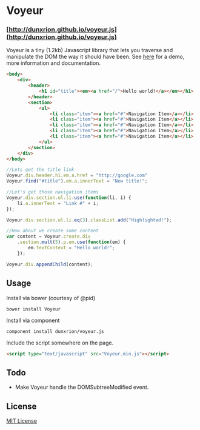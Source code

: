 # Voyeur
### [http://dunxrion.github.io/voyeur.js](http://dunxrion.github.io/voyeur.js)
Voyeur is a tiny (1.2kb) Javascript library that lets you traverse and manipulate the DOM the way it should have been. See [here](http://dunxrion.github.io/voyeur.js) for a demo, more information and documentation.

```html
<body>
	<div>
		<header>
			<h1 id="title"><em><a href="/">Hello world!</a></em></h1>
		</header>
		<section>
			<ul>
				<li class="item"><a href="#">Navigation Item</a></li>
				<li class="item"><a href="#">Navigation Item</a></li>
				<li class="item"><a href="#">Navigation Item</a></li>
				<li class="item"><a href="#">Navigation Item</a></li>
				<li class="item"><a href="#">Navigation Item</a></li>
			</ul>
		</section>
	</div>
</body>
```

```js
//Lets get the title link
Voyeur.div.header.h1.em.a.href = "http://google.com"
Voyeur.find("#title").em.a.innerText = "New title!";

//Let's get those navigation items
Voyeur.div.section.ul.li.use(function(li, i) {
	li.a.innerText = "Link #" + i;
});

Voyeur.div.section.ul.li.eq(3).classList.add("Highlighted!");

//How about we create some content
var content = Voyeur.create.div
	.section.mult(5).p.em.use(function(em) {
		em.textContext = "Hello world!";
	});

Voyeur.div.appendChild(content);
```

## Usage
Install via bower (courtesy of @pid)

	bower install Voyeur

Install via component

	component install dunxrion/voyeur.js
	
Include the script somewhere on the page.

```html
<script type="text/javascript" src="Voyeur.min.js"></script>
```

## Todo
* Make Voyeur handle the DOMSubtreeModified event.

## License
[MIT License](https://raw.github.com/dunxrion/voyeur.js/master/LICENSE)
